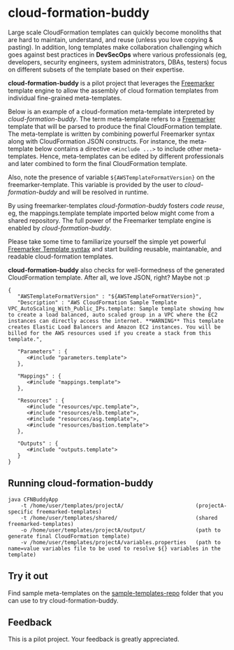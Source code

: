 # cloud-formation-buddy

Large scale CloudFormation templates can quickly become monoliths that are hard to maintain, understand, and reuse (unless you love copying & pasting). 
In addition, long templates make collaboration challenging which goes against best practices in **DevSecOps** where various professionals 
(eg, developers, security engineers, system administrators, DBAs, testers) focus on different subsets of the template based on their expertise.

**cloud-formation-buddy** is a pilot project that leverages the <a href="http://freemarker.incubator.apache.org/">Freemarker</a> template
engine to allow the assembly of cloud formation templates from individual fine-grained meta-templates.

Below is an example of a cloud-formation meta-template interpreted by *cloud-formation-buddy*. The term meta-template refers to a 
<a href="http://freemarker.incubator.apache.org/">Freemarker</a> template that will be parsed to produce the final CloudFormation
template. The meta-template is written by combining powerful Freemarker syntax along with CloudFormation JSON constructs. 
For instance, the meta-template below contains a directive  `<#include ...>` to include other meta-templates. Hence, meta-templates 
can be edited by different professionals and later combined to form the final CloudFormation template. 

Also, note the presence of variable `${AWSTemplateFormatVersion}` on the freemarker-template. This variable is provided by the user
to *cloud-formation-buddy* and will be resolved in runtime.

By using freemarker-templates *cloud-formation-buddy* fosters *code reuse*, eg, the mappings.template template imported below might come
from a shared repository. The full power of the Freemarker template engine is enabled by *cloud-formation-buddy*. 

Please take some time to familiarize yourself the simple yet powerful <a href="http://freemarker.incubator.apache.org/docs/index.html">Freemarker Template syntax</a>
and start building reusable, maintanable, and readable cloud-formation templates. 

**cloud-formation-buddy** also checks for well-formedness of the generated CloudFormation template. 
After all, we love JSON, right? Maybe not :p

```
{
   "AWSTemplateFormatVersion" : "${AWSTemplateFormatVersion}",
   "Description" : "AWS CloudFormation Sample Template VPC_AutoScaling_With_Public_IPs.template: Sample template showing how to create a load balanced, auto scaled group in a VPC where the EC2 instances can directly access the internet. **WARNING** This template creates Elastic Load Balancers and Amazon EC2 instances. You will be billed for the AWS resources used if you create a stack from this template.",
  
   "Parameters" : {
      <#include "parameters.template">
   },  

   "Mappings" : {
      <#include "mappings.template">
   },

   "Resources" : {
      <#include "resources/vpc.template">,    
      <#include "resources/elb.template">,
      <#include "resources/asg.template">,
      <#include "resources/bastion.template">
   },

   "Outputs" : {
      <#include "outputs.template">
   }   
}
```

## Running cloud-formation-buddy
```
java CFNBuddyApp
    -t /home/user/templates/projectA/                       (projectA-specific freemarked-templates) 
    -t /home/user/templates/shared/                         (shared freemarked-templates)
    -o /home/user/templates/projectA/output/                (path to generate final CloudFormation template)
    -v /home/user/templates/projectA/variables.properties   (path to name=value variables file to be used to resolve ${} variables in the template)
```

## Try it out
Find sample meta-templates on the 
<a href="https://github.com/marcilio/cloud-formation-buddy/tree/master/cloud-formation-buddy/sample-templates-repo">sample-templates-repo</a>
folder that you can use to try cloud-formation-buddy.

## Feedback
This is a pilot project. Your feedback is greatly appreciated. 
